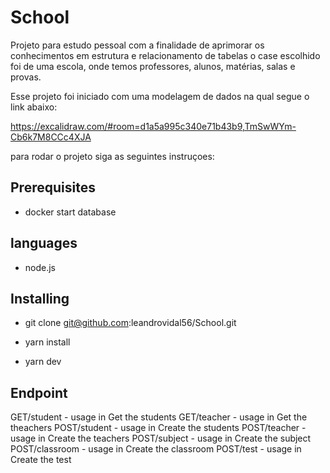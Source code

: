 # School
Projeto para estudo pessoal com a finalidade de aprimorar os conhecimentos em estrutura e relacionamento de tabelas o case escolhido foi de uma escola,
onde temos professores, alunos, matérias, salas e provas.

Esse projeto foi iniciado com uma modelagem de dados na qual segue o link abaixo:

https://excalidraw.com/#room=d1a5a995c340e71b43b9,TmSwWYm-Cb6k7M8CCc4XJA


para rodar o projeto siga as seguintes instruçoes:
## Prerequisites
- docker start database

## languages
- node.js

## Installing
- git clone git@github.com:leandrovidal56/School.git

- yarn install

- yarn dev



## Endpoint

GET/student - usage in Get the students
GET/teacher - usage in Get the theachers
POST/student - usage in Create the students
POST/teacher - usage in Create the teachers
POST/subject - usage in Create the subject
POST/classroom - usage in Create the classroom
POST/test - usage in Create the test



